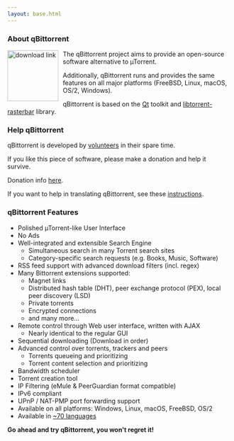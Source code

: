 ```yaml
---
layout: base.html
---
```

<!-- ## qBittorrent: An Advanced BitTorrent Client -->
### About qBittorrent
<a href="download.php"><img src="img/QBt-download-150.png" alt="download link" style="float: left; margin-right: 10px; height: 115px;"/></a>
The qBittorrent project aims to provide an open-source software alternative to µTorrent.

Additionally, qBittorrent runs and provides the same features on all major platforms (FreeBSD, Linux, macOS, OS/2, Windows).

qBittorrent is based on the <a href="https://www.qt.io/" target="_blank">Qt</a> toolkit and <a href="https://www.libtorrent.org/" target="_blank">libtorrent-rasterbar</a> library.


### Help qBittorrent
qBittorrent is developed by [volunteers](team.php) in their spare time.

If you like this piece of software, please make a donation and help it survive.

Donation info [here](donate).

If you want to help in translating qBittorrent, see these <a href="http://wiki.qbittorrent.org/How-to-translate-qBittorrent" target="_blank">instructions</a>.


### qBittorrent Features
* Polished µTorrent-like User Interface
* No Ads
* Well-integrated and extensible Search Engine
  * Simultaneous search in many Torrent search sites
  * Category-specific search requests (e.g. Books, Music, Software)
* RSS feed support with advanced download filters (incl. regex)
* Many Bittorrent extensions supported:
  * Magnet links
  * Distributed hash table (DHT), peer exchange protocol (PEX), local peer discovery (LSD)
  * Private torrents
  * Encrypted connections
  * and many more...
* Remote control through Web user interface, written with AJAX
  * Nearly identical to the regular GUI
* Sequential downloading (Download in order)
* Advanced control over torrents, trackers and peers
  * Torrents queueing and prioritizing
  * Torrent content selection and prioritizing
* Bandwidth scheduler
* Torrent creation tool
* IP Filtering (eMule & PeerGuardian format compatible)
* IPv6 compliant
* UPnP / NAT-PMP port forwarding support
* Available on all platforms: Windows, Linux, macOS, FreeBSD, OS/2
* Available in <a href="https://www.transifex.com/sledgehammer999/qbittorrent/" target="_blank">~70 languages</a>

**Go ahead and try qBittorrent, you won't regret it!**
